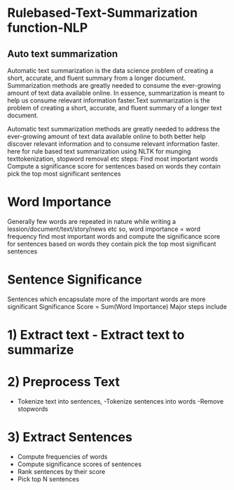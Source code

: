# Rulebased-Text-Summarization function-NLP 
## Auto text summarization
Automatic text summarization is the data science problem of creating a short, accurate, and fluent summary from a longer document.
Summarization methods are greatly needed to consume the ever-growing amount of text data available online. In essence, summarization is meant to help us consume relevant information faster.Text summarization is the problem of creating a short, accurate, and fluent summary of a longer text document.

Automatic text summarization methods are greatly needed to address the ever-growing amount of text data available online to both better help discover 
relevant information and to consume relevant information faster.
here for rule based text summarization using NLTK for munging texttokenization,
stopword removal etc
steps:
Find most important words
Compute a significance score for sentences based on words they contain
pick the top most significant sentences
# Word Importance
Generally few words are repeated in nature while writing a lession/document/text/story/news etc
so, word importance = word frequency
find most important words and compute the significance score for sentences based on words they contain
pick the top most significant sentences
# Sentence Significance
Sentences which encapsulate more of the
important words are more significant
Significance Score = Sum(Word Importance)
Major steps include
# 1) Extract text - Extract text to summarize
# 2) Preprocess Text 
- Tokenize text into sentences, 
-Tokenize sentences into words
-Remove stopwords
# 3) Extract Sentences 
- Compute frequencies of words
- Compute significance scores of sentences
- Rank sentences by their score
- Pick top N sentences


